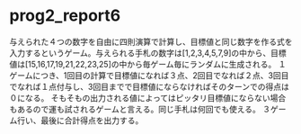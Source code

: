 # prog2_report6
与えられた４つの数字を自由に四則演算で計算し、目標値と同じ数字を作る式を入力するというゲーム。与えられる手札の数字は[1,2,3,4,5,7,9]の中から、目標値は[15,16,17,19,21,22,23,25]の中から毎ゲーム毎にランダムに生成される。
１ゲームにつき、1回目の計算で目標値になれば３点、2回目でなれば２点、3回目でなれば１点付与し、3回目までで目標値にならなければそのターンでの得点は０になる。
そもそもの出力される値によってはピッタリ目標値にならない場合もあるので運も試されるゲームと言える。同じ手札は何回でも使える。
３ゲーム行い、最後に合計得点を出力する。
